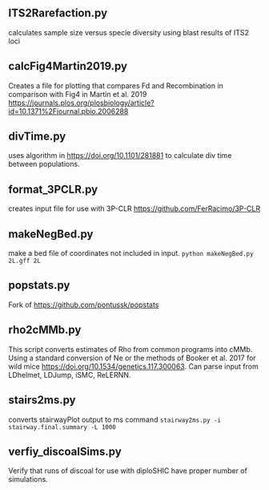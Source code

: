 ## ITS2Rarefaction.py
calculates sample size versus specie diversity using blast results of ITS2 loci

## calcFig4Martin2019.py
Creates a file for plotting that compares Fd and Recombination in comparison with Fig4 in Martin et al. 2019 https://journals.plos.org/plosbiology/article?id=10.1371%2Fjournal.pbio.2006288

## divTime.py
uses algorithm in https://doi.org/10.1101/281881 to calculate div time between populations.

## format_3PCLR.py
creates input file for use with 3P-CLR https://github.com/FerRacimo/3P-CLR

## makeNegBed.py
make a bed file of coordinates not included in input. 
`python makeNegBed.py 2L.gff 2L`

## popstats.py
Fork of https://github.com/pontussk/popstats

## rho2cMMb.py
This script converts estimates of Rho from common programs into cMMb. Using a standard conversion of Ne or the methods of Booker et al. 2017 for wild mice https://doi.org/10.1534/genetics.117.300063. Can parse input from LDhelmet, LDJump, iSMC, ReLERNN.

## stairs2ms.py
converts stairwayPlot output to ms command
`stairway2ms.py -i stairway.final.summary -L 1000`

## verfiy_discoalSims.py
Verify that runs of discoal for use with diploSHIC have proper number of simulations.
